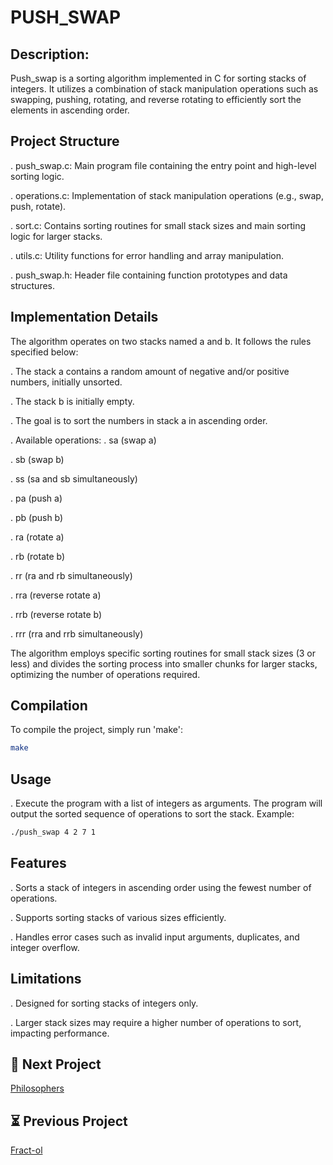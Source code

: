 # PUSH_SWAP


## Description:

Push_swap is a sorting algorithm implemented in C for sorting stacks of integers. It utilizes a combination of stack manipulation operations such as swapping, pushing, rotating, and reverse rotating to efficiently sort the elements in ascending order.
## Project Structure

. push_swap.c: Main program file containing the entry point and high-level sorting logic.

. operations.c: Implementation of stack manipulation operations (e.g., swap, push, rotate).

. sort.c: Contains sorting routines for small stack sizes and main sorting logic for larger stacks.

. utils.c: Utility functions for error handling and array manipulation.

. push_swap.h: Header file containing function prototypes and data structures.

## Implementation Details

The algorithm operates on two stacks named a and b. It follows the rules specified below:

. The stack a contains a random amount of negative and/or positive numbers, initially unsorted.

. The stack b is initially empty.

. The goal is to sort the numbers in stack a in ascending order.

. Available operations:
. sa (swap a)

. sb (swap b)

. ss (sa and sb simultaneously)

. pa (push a)

. pb (push b)

. ra (rotate a)

. rb (rotate b)

. rr (ra and rb simultaneously)

. rra (reverse rotate a)

. rrb (reverse rotate b)

. rrr (rra and rrb simultaneously)

The algorithm employs specific sorting routines for small stack sizes (3 or less) and divides the sorting process into smaller chunks for larger stacks, optimizing the number of operations required.

## Compilation

To compile the project, simply run 'make':

```bash
make
```
## Usage 
. Execute the program with a list of integers as arguments. The program will output the sorted sequence of operations to sort the stack. Example:

```bash
./push_swap 4 2 7 1
```
## Features
. Sorts a stack of integers in ascending order using the fewest number of operations.

. Supports sorting stacks of various sizes efficiently.

. Handles error cases such as invalid input arguments, duplicates, and integer overflow.

## Limitations

. Designed for sorting stacks of integers only.

. Larger stack sizes may require a higher number of operations to sort, impacting performance.
## 🚀 Next Project

[Philosophers](https://github.com/adhaka-afk/Philosophers)

## ⏳ Previous Project

[Fract-ol](https://github.com/adhaka-afk/FRACT-OL)

